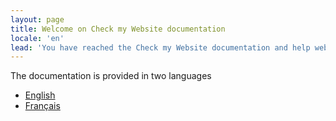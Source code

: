 ```yaml
---
layout: page
title: Welcome on Check my Website documentation
locale: 'en'
lead: 'You have reached the Check my Website documentation and help website.'
---
```


<div id="home">
<p>The documentation is provided in two languages</p>
<ul>
<li><a href="/en/">English</a></li>
<li><a href="/fr/">Français</a></li>
</ul>
</div>